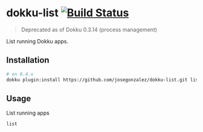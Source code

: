 # dokku-list [![Build Status](https://img.shields.io/travis/josegonzalez/dokku-list.svg?branch=master "Build Status")](https://travis-ci.org/josegonzalez/dokku-list)

> Deprecated as of Dokku 0.3.14 (process management)

List running Dokku apps.

## Installation

```bash
# on 0.4.x
dokku plugin:install https://github.com/josegonzalez/dokku-list.git list
```

## Usage

List running apps
```bash
list
```
